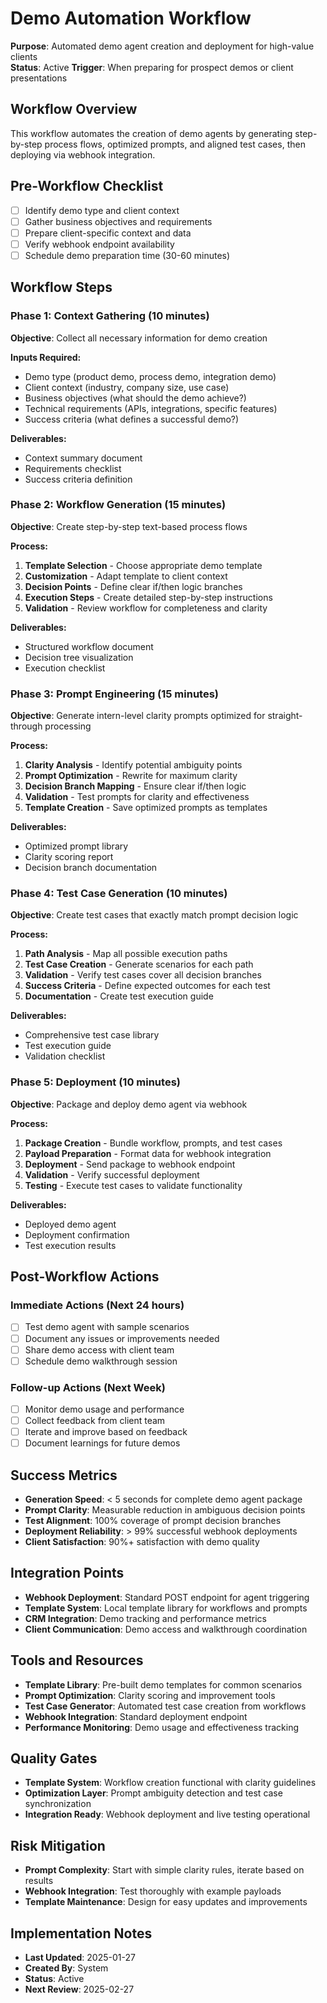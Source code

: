 # Demo Automation Workflow
**Purpose**: Automated demo agent creation and deployment for high-value clients  
**Status**: Active
**Trigger**: When preparing for prospect demos or client presentations

## Workflow Overview
This workflow automates the creation of demo agents by generating step-by-step process flows, optimized prompts, and aligned test cases, then deploying via webhook integration.

## Pre-Workflow Checklist
- [ ] Identify demo type and client context
- [ ] Gather business objectives and requirements
- [ ] Prepare client-specific context and data
- [ ] Verify webhook endpoint availability
- [ ] Schedule demo preparation time (30-60 minutes)

## Workflow Steps

### Phase 1: Context Gathering (10 minutes)
**Objective**: Collect all necessary information for demo creation

**Inputs Required:**
- Demo type (product demo, process demo, integration demo)
- Client context (industry, company size, use case)
- Business objectives (what should the demo achieve?)
- Technical requirements (APIs, integrations, specific features)
- Success criteria (what defines a successful demo?)

**Deliverables:**
- Context summary document
- Requirements checklist
- Success criteria definition

### Phase 2: Workflow Generation (15 minutes)
**Objective**: Create step-by-step text-based process flows

**Process:**
1. **Template Selection** - Choose appropriate demo template
2. **Customization** - Adapt template to client context
3. **Decision Points** - Define clear if/then logic branches
4. **Execution Steps** - Create detailed step-by-step instructions
5. **Validation** - Review workflow for completeness and clarity

**Deliverables:**
- Structured workflow document
- Decision tree visualization
- Execution checklist

### Phase 3: Prompt Engineering (15 minutes)
**Objective**: Generate intern-level clarity prompts optimized for straight-through processing

**Process:**
1. **Clarity Analysis** - Identify potential ambiguity points
2. **Prompt Optimization** - Rewrite for maximum clarity
3. **Decision Branch Mapping** - Ensure clear if/then logic
4. **Validation** - Test prompts for clarity and effectiveness
5. **Template Creation** - Save optimized prompts as templates

**Deliverables:**
- Optimized prompt library
- Clarity scoring report
- Decision branch documentation

### Phase 4: Test Case Generation (10 minutes)
**Objective**: Create test cases that exactly match prompt decision logic

**Process:**
1. **Path Analysis** - Map all possible execution paths
2. **Test Case Creation** - Generate scenarios for each path
3. **Validation** - Verify test cases cover all decision branches
4. **Success Criteria** - Define expected outcomes for each test
5. **Documentation** - Create test execution guide

**Deliverables:**
- Comprehensive test case library
- Test execution guide
- Validation checklist

### Phase 5: Deployment (10 minutes)
**Objective**: Package and deploy demo agent via webhook

**Process:**
1. **Package Creation** - Bundle workflow, prompts, and test cases
2. **Payload Preparation** - Format data for webhook integration
3. **Deployment** - Send package to webhook endpoint
4. **Validation** - Verify successful deployment
5. **Testing** - Execute test cases to validate functionality

**Deliverables:**
- Deployed demo agent
- Deployment confirmation
- Test execution results

## Post-Workflow Actions

### Immediate Actions (Next 24 hours)
- [ ] Test demo agent with sample scenarios
- [ ] Document any issues or improvements needed
- [ ] Share demo access with client team
- [ ] Schedule demo walkthrough session

### Follow-up Actions (Next Week)
- [ ] Monitor demo usage and performance
- [ ] Collect feedback from client team
- [ ] Iterate and improve based on feedback
- [ ] Document learnings for future demos

## Success Metrics
- **Generation Speed**: < 5 seconds for complete demo agent package
- **Prompt Clarity**: Measurable reduction in ambiguous decision points
- **Test Alignment**: 100% coverage of prompt decision branches
- **Deployment Reliability**: > 99% successful webhook deployments
- **Client Satisfaction**: 90%+ satisfaction with demo quality

## Integration Points
- **Webhook Deployment**: Standard POST endpoint for agent triggering
- **Template System**: Local template library for workflows and prompts
- **CRM Integration**: Demo tracking and performance metrics
- **Client Communication**: Demo access and walkthrough coordination

## Tools and Resources
- **Template Library**: Pre-built demo templates for common scenarios
- **Prompt Optimization**: Clarity scoring and improvement tools
- **Test Case Generator**: Automated test case creation from workflows
- **Webhook Integration**: Standard deployment endpoint
- **Performance Monitoring**: Demo usage and effectiveness tracking

## Quality Gates
- **Template System**: Workflow creation functional with clarity guidelines
- **Optimization Layer**: Prompt ambiguity detection and test case synchronization
- **Integration Ready**: Webhook deployment and live testing operational

## Risk Mitigation
- **Prompt Complexity**: Start with simple clarity rules, iterate based on results
- **Webhook Integration**: Test thoroughly with example payloads
- **Template Maintenance**: Design for easy updates and improvements

## Implementation Notes
- **Last Updated**: 2025-01-27
- **Created By**: System
- **Status**: Active
- **Next Review**: 2025-02-27
